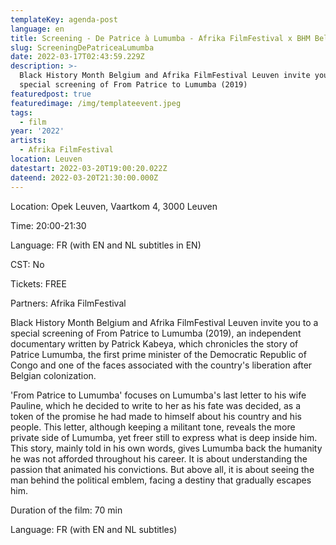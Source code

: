 ```yaml
---
templateKey: agenda-post
language: en
title: Screening - De Patrice à Lumumba - Afrika FilmFestival x BHM Belgium
slug: ScreeningDePatriceaLumumba
date: 2022-03-17T02:43:59.229Z
description: >-
  Black History Month Belgium and Afrika FilmFestival Leuven invite you to a
  special screening of From Patrice to Lumumba (2019)
featuredpost: true
featuredimage: /img/templateevent.jpeg
tags:
  - film
year: '2022'
artists:
  - Afrika FilmFestival
location: Leuven
datestart: 2022-03-20T19:00:20.022Z
dateend: 2022-03-20T21:30:00.000Z
---
```

Location: Opek Leuven, Vaartkom 4, 3000 Leuven

Time: 20:00-21:30

Language: FR (with EN and NL subtitles in EN)

CST: No

Tickets: FREE

Partners: Afrika FilmFestival

Black History Month Belgium and Afrika FilmFestival Leuven invite you to a special screening of From Patrice to Lumumba (2019), an independent documentary written by Patrick Kabeya, which chronicles the story of Patrice Lumumba, the first prime minister of the Democratic Republic of Congo and one of the faces associated with the country's liberation after Belgian colonization.

'From Patrice to Lumumba' focuses on Lumumba's last letter to his wife Pauline, which he decided to write to her as his fate was decided, as a token of the promise he had made to himself about his country and his people. This letter, although keeping a militant tone, reveals the more private side of Lumumba, yet freer still to express what is deep inside him. This story, mainly told in his own words, gives Lumumba back the humanity he was not afforded throughout his career. It is about understanding the passion that animated his convictions. But above all, it is about seeing the man behind the political emblem, facing a destiny that gradually escapes him.

Duration of the film: 70 min

Language: FR (with EN and NL subtitles)
